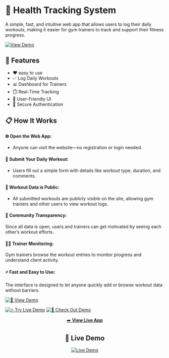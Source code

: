 # 💪 Health Tracking System
A simple, fast, and intuitive web app that allows users to log their daily workouts, making it easier for gym trainers to track and support their fitness progress.


[![View Demo](https://img.shields.io/badge/View-Demo-blue?style=for-the-badge)](https://healthtracker-6j0z.onrender.com/)


## 🚀 Features
- ❤ easy to use
- ✅ Log Daily Workouts
- 📊 Dashboard for Trainers
- ⏱️ Real-Time Tracking
- 🔄 User-Friendly UI
- 🔐 Secure Authentication

## 📋 How It Works
#### 🌐 Open the Web App:
- Anyone can visit the website—no registration or login needed.
#### 📝 Submit Your Daily Workout:
- Users fill out a simple form with details like workout type, duration, and comments.
#### 📢 Workout Data is Public:
- All submitted workouts are publicly visible on the site, allowing gym trainers and other users to view workout logs.
#### 🤝 Community Transparency:
Since all data is open, users and trainers can get motivated by seeing each other’s workout efforts.
#### 🐱‍👤 Trainer Monitoring:
Gym trainers browse the workout entries to monitor progress and understand client activity.
#### ⚡ Fast and Easy to Use:
The interface is designed to let anyone quickly add or browse workout data without barriers.

[![🚀 View Demo](https://img.shields.io/badge/View-Demo-00b4db?style=for-the-badge&logo=rocket)](https://healthtracker-6j0z.onrender.com/)

[![🔥 Try Live Demo](https://img.shields.io/badge/Try-Live%20Demo-4CAF50?style=for-the-badge&logo=firefox)](https://healthtracker-6j0z.onrender.com/)
[![💪 Check Out Demo](https://img.shields.io/badge/Check%20Out-Demo-6C63FF?style=for-the-badge&logo=muscle)](https://healthtracker-6j0z.onrender.com/)
<p align="center">
  <a href="https://healthtracker-6j0z.onrender.com/" target="_blank">
    ➡️ <strong>View Live App</strong>
  </a>
</p>
<h2 align="center">🚀 Live Demo</h2>

<p align="center">
  <a href="https://healthtracker-6j0z.onrender.com/" target="_blank">
    <img src="https://img.shields.io/badge/🔥 Try It Out-Live App-green?style=for-the-badge" alt="Live Demo">
  </a>
</p>




